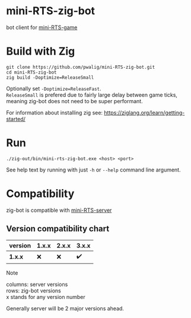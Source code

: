 # mini-RTS-zig-bot
bot client for [mini-RTS-game](https://github.com/pwalig/mini-RTS-server)

# Build with Zig
```
git clone https://github.com/pwalig/mini-RTS-zig-bot.git
cd mini-RTS-zig-bot
zig build -Doptimize=ReleaseSmall
```
Optionally set `-Doptimize=ReleaseFast`.  
`ReleaseSmall` is prefered due to fairly large delay between game ticks, meaning zig-bot does not need to be super performant.

For information about installing zig see: https://ziglang.org/learn/getting-started/

# Run
```
./zig-out/bin/mini-rts-zig-bot.exe <host> <port>
```

See help text by running with just `-h` or `--help` command line argument.

# Compatibility

zig-bot is compatible with [mini-RTS-server](https://github.com/pwalig/mini-RTS-server)

## Version compatibility chart

| version | 1.x.x | 2.x.x | 3.x.x |
| --- | --- | --- | --- |
| **1.x.x** | :x: | :x: | :heavy_check_mark: |

> [!NOTE]  
> columns: server versions  
> rows: zig-bot versions  
> x stands for any version number

Generally server will be 2 major versions ahead.